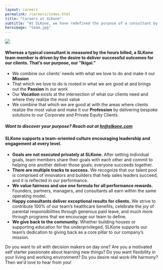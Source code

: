 ```yaml
---
layout: careers
permalink: /careers/index.html
title: "Careers at SLKone"
subtitle: "At SLKone, we have redefined the purpose of a consultant by leveraging our expertise for greater client results as well as personal and professional satisfaction."
heroimage: "team.jpg"
---
```

<div>
<div id="career-one">
	<img src="../images/ikigai.svg">
</div>
<div id="career-two">
	<h4>Whereas a typical consultant is measured by the hours billed, a SLKone team member is driven by the desire to deliver successful outcomes for our clients. That’s our purpose, our “Ikigai.”</h4>
	<ul>
		<li>We combine our clients’ needs with what we love to do and make it our <strong>Mission</strong></li>
		<li>That which we love to do is rooted in what we are good at and brings out the <strong>Passion</strong> in our work</li>
		<li>Our <strong>Vocation</strong> exists at the intersection of what our clients need and where they realize the most value</li>
		<li>We combine that which we are good at with the areas where clients realize the most value and make it our <strong>Profession</strong> by delivering bespoke solutions to our Corporate and Private Equity Clients</li>
	</ul>
</div>
</div>
<div id="career-three"><h5>Want to discover your purpose? Reach out at <a href="mailto:hr@slkone.com">hr@slkone.com</a></h5></div>	
<div id="career-four" class="emphasis">
	<h4>SLKone supports a team-oriented culture encouraging leadership and engagement at every level.</h4>
	<ul>
		<li><strong>Goals are not executed privately at SLKone.</strong> After setting individual goals, team members share their goals with each other and commit to helping one another deliver those goals; everyone succeeds together.</li>
		<li><strong>There are multiple tracks to success.</strong> We recognize that our talent pool is comprised of innovators and builders that help sales leaders succeed, and it is reflected in our performance.</li>
		<li><strong>We value fairness and use one formula for all performance rewards.</strong> Founders, partners, managers, and consultants all earn within the same operating model.</li>
		<li><strong>Happy consultants deliver exceptional results for clients.</strong> We strive to contribute 100% of our team’s healthcare benefits, celebrate the joy of parental responsibilities through generous paid leave, and much more through programs that we encourage our team to define.</li>
		<li><strong>We give back to the community.</strong> Whether building houses or supporting education for the underprivileged, SLKone supports our team’s dedication to giving back as a core pillar to our company’s mission.</li>
	</ul>
	<p>Do you want to sit with decision makers on day one? Are you a motivated self starter passionate about learning new things? Do you want flexibility in your living and working environment? Do you desire real work-life harmony? Then we'd love to hear from you!</p>
</div>